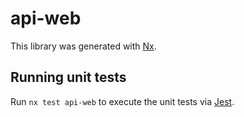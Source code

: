 # api-web

This library was generated with [Nx](https://nx.dev).

## Running unit tests

Run `nx test api-web` to execute the unit tests via [Jest](https://jestjs.io).
